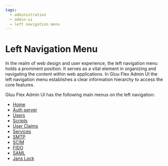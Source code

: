 ```yaml
---
tags:
  - administration
  - admin-ui
  - left navigation menu
---
```


# Left Navigation Menu

In the realm of web design and user experience, the left navigation menu holds a prominent position. It serves as a
vital element in organizing and navigating the content within web applications. In Gluu Flex Admin UI the left
navigation menu establishes a clear information hierarchy to access the core features.

Gluu Flex Admin UI has the following main menus on the left navigation:

- [Home](./home.md)
- [Auth server](./auth-server-menu.md)
- [Users](./user-management-menu.md)
- [Scripts](./scripts.md)
- [User Claims](./user-claims.md)
- [Services](./services-menu.md)
- [SMTP](./smtp-menu.md)
- [SCIM](./scim-menu.md)
- [FIDO](./fido-menu.md)
- [SAML](./saml-menu.md)
- [Jans Lock](./jans-lock-menu.md)
